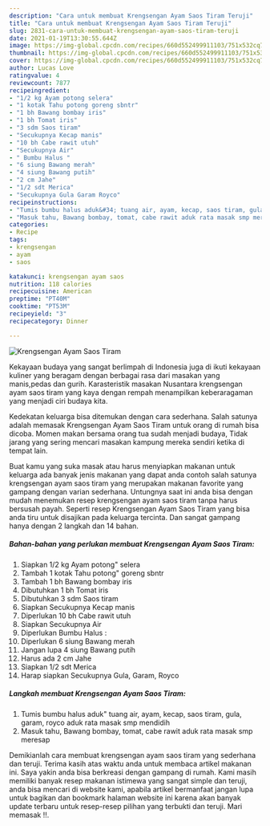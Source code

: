 ```yaml
---
description: "Cara untuk membuat Krengsengan Ayam Saos Tiram Teruji"
title: "Cara untuk membuat Krengsengan Ayam Saos Tiram Teruji"
slug: 2831-cara-untuk-membuat-krengsengan-ayam-saos-tiram-teruji
date: 2021-01-19T13:30:55.644Z
image: https://img-global.cpcdn.com/recipes/660d552499911103/751x532cq70/krengsengan-ayam-saos-tiram-foto-resep-utama.jpg
thumbnail: https://img-global.cpcdn.com/recipes/660d552499911103/751x532cq70/krengsengan-ayam-saos-tiram-foto-resep-utama.jpg
cover: https://img-global.cpcdn.com/recipes/660d552499911103/751x532cq70/krengsengan-ayam-saos-tiram-foto-resep-utama.jpg
author: Lucas Love
ratingvalue: 4
reviewcount: 7877
recipeingredient:
- "1/2 kg Ayam potong selera"
- "1 kotak Tahu potong goreng sbntr"
- "1 bh Bawang bombay iris"
- "1 bh Tomat iris"
- "3 sdm Saos tiram"
- "Secukupnya Kecap manis"
- "10 bh Cabe rawit utuh"
- "Secukupnya Air"
- " Bumbu Halus "
- "6 siung Bawang merah"
- "4 siung Bawang putih"
- "2 cm Jahe"
- "1/2 sdt Merica"
- "Secukupnya Gula Garam Royco"
recipeinstructions:
- "Tumis bumbu halus aduk&#34; tuang air, ayam, kecap, saos tiram, gula, garam, royco aduk rata masak smp mendidih"
- "Masuk tahu, Bawang bombay, tomat, cabe rawit aduk rata masak smp meresap"
categories:
- Recipe
tags:
- krengsengan
- ayam
- saos

katakunci: krengsengan ayam saos 
nutrition: 118 calories
recipecuisine: American
preptime: "PT40M"
cooktime: "PT53M"
recipeyield: "3"
recipecategory: Dinner

---
```



![Krengsengan Ayam Saos Tiram](https://img-global.cpcdn.com/recipes/660d552499911103/751x532cq70/krengsengan-ayam-saos-tiram-foto-resep-utama.jpg)

Kekayaan budaya yang sangat berlimpah di Indonesia juga di ikuti kekayaan kuliner yang beragam dengan berbagai rasa dari masakan yang manis,pedas dan gurih. Karasteristik masakan Nusantara krengsengan ayam saos tiram yang kaya dengan rempah menampilkan keberaragaman yang menjadi ciri budaya kita.


Kedekatan keluarga bisa ditemukan dengan cara sederhana. Salah satunya adalah memasak Krengsengan Ayam Saos Tiram untuk orang di rumah bisa dicoba. Momen makan bersama orang tua sudah menjadi budaya, Tidak jarang yang sering mencari masakan kampung mereka sendiri ketika di tempat lain.



Buat kamu yang suka masak atau harus menyiapkan makanan untuk keluarga ada banyak jenis makanan yang dapat anda contoh salah satunya krengsengan ayam saos tiram yang merupakan makanan favorite yang gampang dengan varian sederhana. Untungnya saat ini anda bisa dengan mudah menemukan resep krengsengan ayam saos tiram tanpa harus bersusah payah.
Seperti resep Krengsengan Ayam Saos Tiram yang bisa anda tiru untuk disajikan pada keluarga tercinta. Dan sangat gampang hanya dengan 2 langkah dan 14 bahan.


<!--inarticleads1-->

##### Bahan-bahan yang perlukan membuat Krengsengan Ayam Saos Tiram:

1. Siapkan 1/2 kg Ayam potong&#34; selera
1. Tambah 1 kotak Tahu potong&#34; goreng sbntr
1. Tambah 1 bh Bawang bombay iris
1. Dibutuhkan 1 bh Tomat iris
1. Dibutuhkan 3 sdm Saos tiram
1. Siapkan Secukupnya Kecap manis
1. Diperlukan 10 bh Cabe rawit utuh
1. Siapkan Secukupnya Air
1. Diperlukan  Bumbu Halus :
1. Diperlukan 6 siung Bawang merah
1. Jangan lupa 4 siung Bawang putih
1. Harus ada 2 cm Jahe
1. Siapkan 1/2 sdt Merica
1. Harap siapkan Secukupnya Gula, Garam, Royco




<!--inarticleads2-->

##### Langkah membuat  Krengsengan Ayam Saos Tiram:

1. Tumis bumbu halus aduk&#34; tuang air, ayam, kecap, saos tiram, gula, garam, royco aduk rata masak smp mendidih
1. Masuk tahu, Bawang bombay, tomat, cabe rawit aduk rata masak smp meresap




Demikianlah cara membuat krengsengan ayam saos tiram yang sederhana dan teruji. Terima kasih atas waktu anda untuk membaca artikel makanan ini. Saya yakin anda bisa berkreasi dengan gampang di rumah. Kami masih memiliki banyak resep makanan istimewa yang sangat simple dan teruji, anda bisa mencari di website kami, apabila artikel bermanfaat jangan lupa untuk bagikan dan bookmark halaman website ini karena akan banyak update terbaru untuk resep-resep pilihan yang terbukti dan teruji. Mari memasak !!. 
